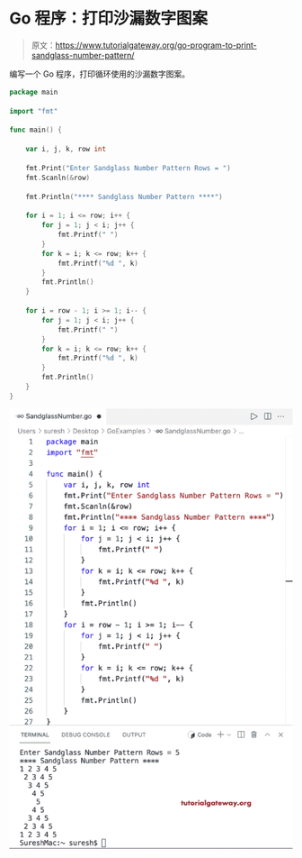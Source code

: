 # Go 程序：打印沙漏数字图案

> 原文：<https://www.tutorialgateway.org/go-program-to-print-sandglass-number-pattern/>

编写一个 Go 程序，打印循环使用的沙漏数字图案。

```go
package main

import "fmt"

func main() {

	var i, j, k, row int

	fmt.Print("Enter Sandglass Number Pattern Rows = ")
	fmt.Scanln(&row)

	fmt.Println("**** Sandglass Number Pattern ****")

	for i = 1; i <= row; i++ {
		for j = 1; j < i; j++ {
			fmt.Printf(" ")
		}
		for k = i; k <= row; k++ {
			fmt.Printf("%d ", k)
		}
		fmt.Println()
	}

	for i = row - 1; i >= 1; i-- {
		for j = 1; j < i; j++ {
			fmt.Printf(" ")
		}
		for k = i; k <= row; k++ {
			fmt.Printf("%d ", k)
		}
		fmt.Println()
	}
}
```

![Go program to Print Sandglass Number Pattern](img/11c847f1ac91e58d7d1d0d9deb21a29a.png)